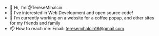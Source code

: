 - 👋 Hi, I’m @TereseMihalcin
- 👀 I’ve interested in Web Development and open source code!
- 🌱 I’m currently working on a website for a coffee popup, and other sites for my friends and family
- 📫 How to reach me: Email: teresemihalcin18@gmail.com

<!---
TereseMihalcin/TereseMihalcin is a ✨ special ✨ repository because its `README.md` (this file) appears on your GitHub profile.
You can click the Preview link to take a look at your changes.
--->

